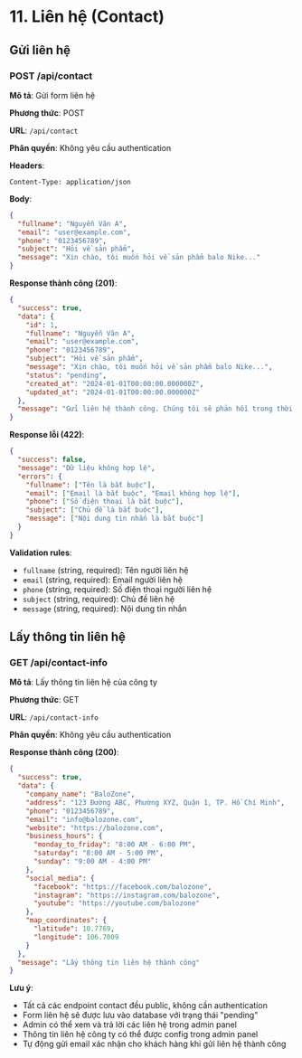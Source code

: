 # 11. Liên hệ (Contact)

## Gửi liên hệ

### POST /api/contact

**Mô tả**: Gửi form liên hệ

**Phương thức**: POST

**URL**: `/api/contact`

**Phân quyền**: Không yêu cầu authentication

**Headers**:

```
Content-Type: application/json
```

**Body**:

```json
{
  "fullname": "Nguyễn Văn A",
  "email": "user@example.com",
  "phone": "0123456789",
  "subject": "Hỏi về sản phẩm",
  "message": "Xin chào, tôi muốn hỏi về sản phẩm balo Nike..."
}
```

**Response thành công (201)**:

```json
{
  "success": true,
  "data": {
    "id": 1,
    "fullname": "Nguyễn Văn A",
    "email": "user@example.com",
    "phone": "0123456789",
    "subject": "Hỏi về sản phẩm",
    "message": "Xin chào, tôi muốn hỏi về sản phẩm balo Nike...",
    "status": "pending",
    "created_at": "2024-01-01T00:00:00.000000Z",
    "updated_at": "2024-01-01T00:00:00.000000Z"
  },
  "message": "Gửi liên hệ thành công. Chúng tôi sẽ phản hồi trong thời gian sớm nhất."
}
```

**Response lỗi (422)**:

```json
{
  "success": false,
  "message": "Dữ liệu không hợp lệ",
  "errors": {
    "fullname": ["Tên là bắt buộc"],
    "email": ["Email là bắt buộc", "Email không hợp lệ"],
    "phone": ["Số điện thoại là bắt buộc"],
    "subject": ["Chủ đề là bắt buộc"],
    "message": ["Nội dung tin nhắn là bắt buộc"]
  }
}
```

**Validation rules**:

- `fullname` (string, required): Tên người liên hệ
- `email` (string, required): Email người liên hệ
- `phone` (string, required): Số điện thoại người liên hệ
- `subject` (string, required): Chủ đề liên hệ
- `message` (string, required): Nội dung tin nhắn

## Lấy thông tin liên hệ

### GET /api/contact-info

**Mô tả**: Lấy thông tin liên hệ của công ty

**Phương thức**: GET

**URL**: `/api/contact-info`

**Phân quyền**: Không yêu cầu authentication

**Response thành công (200)**:

```json
{
  "success": true,
  "data": {
    "company_name": "BaloZone",
    "address": "123 Đường ABC, Phường XYZ, Quận 1, TP. Hồ Chí Minh",
    "phone": "0123456789",
    "email": "info@balozone.com",
    "website": "https://balozone.com",
    "business_hours": {
      "monday_to_friday": "8:00 AM - 6:00 PM",
      "saturday": "8:00 AM - 5:00 PM",
      "sunday": "9:00 AM - 4:00 PM"
    },
    "social_media": {
      "facebook": "https://facebook.com/balozone",
      "instagram": "https://instagram.com/balozone",
      "youtube": "https://youtube.com/balozone"
    },
    "map_coordinates": {
      "latitude": 10.7769,
      "longitude": 106.7009
    }
  },
  "message": "Lấy thông tin liên hệ thành công"
}
```

**Lưu ý**:

- Tất cả các endpoint contact đều public, không cần authentication
- Form liên hệ sẽ được lưu vào database với trạng thái "pending"
- Admin có thể xem và trả lời các liên hệ trong admin panel
- Thông tin liên hệ công ty có thể được config trong admin panel
- Tự động gửi email xác nhận cho khách hàng khi gửi liên hệ thành công
